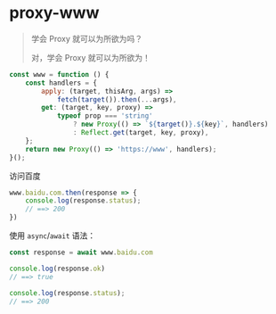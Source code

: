 # proxy-www

> 学会 Proxy 就可以为所欲为吗？
> 
> 对，学会 Proxy 就可以为所欲为！

```js
const www = function () {
    const handlers = {
        apply: (target, thisArg, args) =>
            fetch(target()).then(...args),
        get: (target, key, proxy) =>
            typeof prop === 'string'
                ? new Proxy(() => `${target()}.${key}`, handlers)
                : Reflect.get(target, key, proxy),
    };
    return new Proxy(() => 'https://www', handlers);
}();
```

访问百度

```js
www.baidu.com.then(response => {
    console.log(response.status);
    // ==> 200
})
```

使用 `async`/`await` 语法：

```js
const response = await www.baidu.com

console.log(response.ok)
// ==> true

console.log(response.status);
// ==> 200
```
